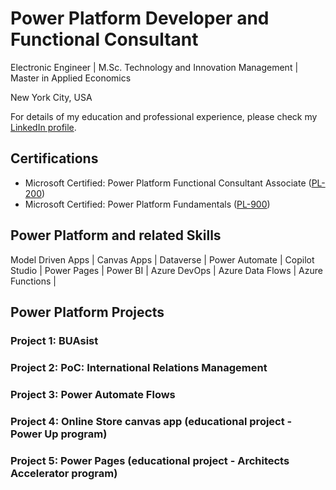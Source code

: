 # Power Platform Developer and Functional Consultant

Electronic Engineer | M.Sc. Technology and Innovation Management | Master in Applied Economics

New York City, USA

For details of my education and professional experience, please check my [LinkedIn profile](https://www.linkedin.com/in/camilo-villa-moreno). 

## Certifications
- Microsoft Certified: Power Platform Functional Consultant Associate ([PL-200](https://learn.microsoft.com/api/credentials/share/en-us/camilovillam/7E93DCEB794FFFD8?sharingId=2FEA0D547B3520DC)) 
- Microsoft Certified: Power Platform Fundamentals ([PL-900](https://learn.microsoft.com/api/credentials/share/en-us/camilovillam/512AE2FB181DCE59?sharingId=2FEA0D547B3520DC)) 
    
## Power Platform and related Skills
Model Driven Apps | Canvas Apps | Dataverse | Power Automate | Copilot Studio | Power Pages | Power BI | Azure DevOps | Azure Data Flows | Azure Functions |
  
## Power Platform Projects

### Project 1: BUAsist

### Project 2: PoC: International Relations Management

### Project 3: Power Automate Flows

### Project 4: Online Store canvas app (educational project - Power Up program)

### Project 5: Power Pages (educational project - Architects Accelerator program)
